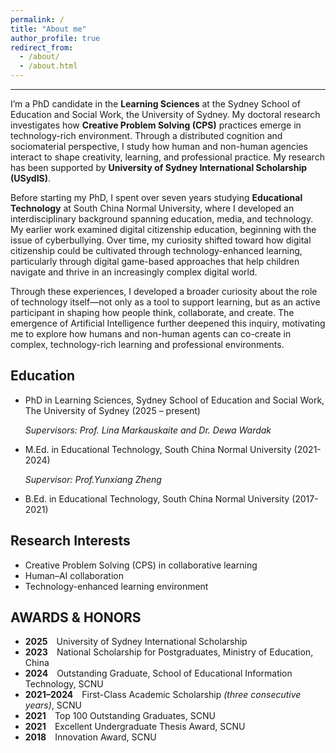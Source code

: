 ```yaml
---
permalink: /
title: "About me"
author_profile: true
redirect_from: 
  - /about/
  - /about.html
---
```

 
------
I’m a PhD candidate in the **Learning Sciences** at the Sydney School of Education and Social Work, the University of Sydney. My doctoral research investigates how **Creative Problem Solving (CPS)** practices emerge in technology-rich environment. Through a distributed cognition and sociomaterial perspective, I study how human and non-human agencies interact to shape creativity, learning, and professional practice. My research has been supported by **University of Sydney International Scholarship (USydIS)**.

Before starting my PhD, I spent over seven years studying **Educational Technology** at South China Normal University, where I developed an interdisciplinary background spanning education, media, and technology. My earlier work examined digital citizenship education, beginning with the issue of cyberbullying. Over time, my curiosity shifted toward how digital citizenship could be cultivated through technology-enhanced learning, particularly through digital game-based approaches that help children navigate and thrive in an increasingly complex digital world.

Through these experiences, I developed a broader curiosity about the role of technology itself—not only as a tool to support learning, but as an active participant in shaping how people think, collaborate, and create. The emergence of Artificial Intelligence further deepened this inquiry, motivating me to explore how humans and non-human agents can co-create in complex, technology-rich learning and professional environments.

Education
------
- PhD in Learning Sciences, Sydney School of Education and Social Work, The University of Sydney (2025 – present)

  _Supervisors: Prof. Lina Markauskaite and Dr. Dewa Wardak_

- M.Ed. in Educational Technology, South China Normal University (2021-2024)

  _Supervisor: Prof.Yunxiang Zheng_
  
- B.Ed. in Educational Technology, South China Normal University (2017-2021)

Research Interests
------
- Creative Problem Solving (CPS) in collaborative learning
- Human–AI collaboration
- Technology-enhanced learning environment

AWARDS & HONORS
------
- **2025** University of Sydney International Scholarship
- **2023** National Scholarship for Postgraduates, Ministry of Education, China
- **2024** Outstanding Graduate, School of Educational Information Technology, SCNU
- **2021–2024** First-Class Academic Scholarship _(three consecutive years)_, SCNU
- **2021** Top 100 Outstanding Graduates, SCNU
- **2021** Excellent Undergraduate Thesis Award, SCNU
- **2018** Innovation Award, SCNU


